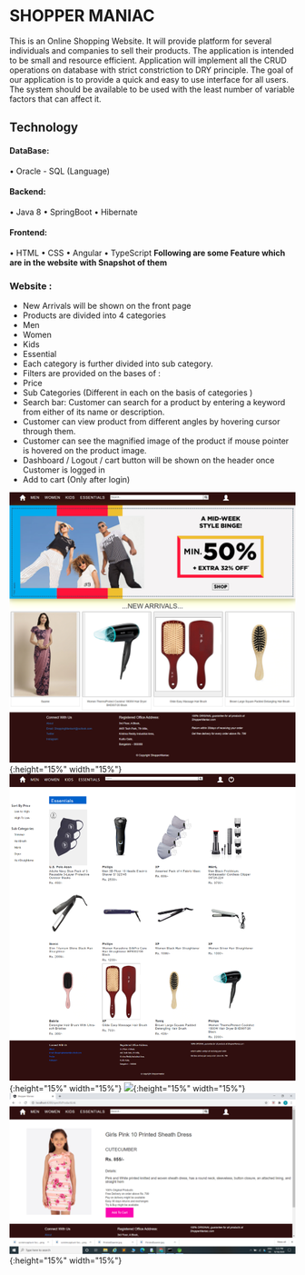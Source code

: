 # SHOPPER MANIAC

This is an Online Shopping Website. It will provide platform for several individuals and companies to sell their products. The application is intended to be small and resource efficient. Application will implement all the CRUD operations on database with strict constriction to DRY principle. The goal of our application is to provide a quick and easy to use interface for all users. The system should be available to be used with the least number of variable factors that can affect it.

## Technology
 #### DataBase:
•	Oracle - SQL (Language)
#### Backend:
•	Java 8
•	SpringBoot
•	Hibernate
#### Frontend:
•	HTML
•	CSS
•	Angular
•	TypeScript
**Following are some Feature which are in the website with Snapshot of them**
### Website :
*	New Arrivals will be shown on the front page 
*	Products are divided into 4 categories 
* Men 
*	Women
*	Kids
*	Essential
*	Each category is further divided into sub category.
*	Filters are provided on the bases of :
*	Price 
*	Sub Categories (Different in each on the basis of categories )
*	Search bar: Customer can search for a product by entering a keyword from either of its name or description.
*	Customer can view product from different angles by hovering cursor through them.
*	Customer can see the magnified image of the product if mouse pointer is hovered on the product image.
*	Dashboard / Logout / cart  button will be shown on the header once Customer is logged in 
*	Add to cart (Only after login)

![](images/HomePage.png) {:height="15%" width="15%"}
![](images/essentials.png) {:height="15%" width="15%"}
![](images/MenCategory.png){:height="15%" width="15%"}
![](images/SpecificProduct.png) {:height="15%" width="15%"}

